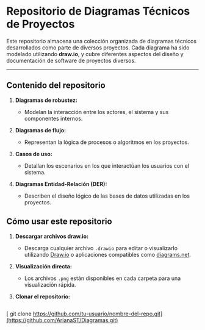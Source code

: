 # **Repositorio de Diagramas Técnicos de Proyectos**

Este repositorio almacena una colección organizada de diagramas técnicos desarrollados como parte de diversos proyectos. Cada diagrama ha sido modelado utilizando **draw.io**, y cubre diferentes aspectos del diseño y documentación de software de proyectos diversos.

---

## **Contenido del repositorio**

1. **Diagramas de robustez:**
   - Modelan la interacción entre los actores, el sistema y sus componentes internos.

2. **Diagramas de flujo:**
   - Representan la lógica de procesos o algoritmos en los proyectos.

3. **Casos de uso:**
   - Detallan los escenarios en los que interactúan los usuarios con el sistema.

4. **Diagramas Entidad-Relación (DER):**
   - Describen el diseño lógico de las bases de datos utilizadas en los proyectos.

## **Cómo usar este repositorio**

1. **Descargar archivos draw.io:**
   - Descarga cualquier archivo `.drawio` para editar o visualizarlo utilizando [Draw.io](https://app.diagrams.net/) o aplicaciones compatibles como [diagrams.net](https://www.diagrams.net/).

2. **Visualización directa:**
   - Los archivos `.png` están disponibles en cada carpeta para una visualización rápida.

3. **Clonar el repositorio:**
   ```bash
  [ git clone https://github.com/tu-usuario/nombre-del-repo.git](https://github.com/ArianaST/Diagramas.git)
